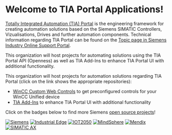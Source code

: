 # Welcome to TIA Portal Applications!

[Totally Integrated Automation (TIA) Portal](http://siemens.com/tia-portal) is the engineering framework for creating automation solutions based on the Siemens SIMATIC Controllers, Vizualisations, Drives and further automation components. Technical information regarding TIA Portal can be found on the [Topic page in Siemens Industry Online Support Portal](https://support.industry.siemens.com/cs/ww/en/view/65601780/de).

This organization will host projects for automating solutions using the TIA Portal API (Openness) as well as TIA Add-Ins to enhance TIA Portal UI with additional functionality.

This organization will host projects for automation solutions regarding TIA Portal (click on the link shows the appropriate repositories):
- [WinCC Custom Web Controls](https://github.com/tia-portal-applications?q=customwebcontrol) to get preconfigured controls for your WinCC Unified device
- [TIA Add-Ins](https://github.com/tia-portal-applications?q=tiaaddin) to enhance TIA Portal UI with additional functionality

Click on the badges below to find more Siemens [open source projects](https://opensource.siemens.com)!

[![Siemens](https://img.shields.io/badge/github-siemens-009999?logo=github)](https://github.com/siemens)
[![Industrial Edge](https://img.shields.io/badge/github-industrial%20edge-e39537?logo=github)](https://github.com/industrial-edge)
[![IOT2050](https://img.shields.io/badge/github-iot2050-green?logo=github)](https://github.com/SIMATICmeetsLinux)
[![MindSphere](https://img.shields.io/badge/github-mindsphere-003751?logo=github)](https://github.com/mindsphere)
[![Mendix](https://img.shields.io/badge/github-mendix-0595db?logo=github)](https://github.com/mendix)
[![SIMATIC AX](https://img.shields.io/badge/github-simatic%20ax-00a9bd?logo=github)](https://github.com/simatic-ax)
